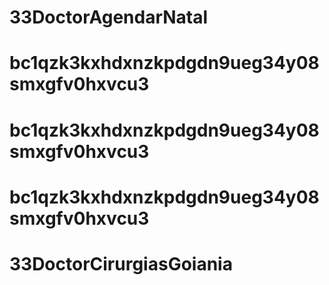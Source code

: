 # 33DoctorAgendarNatal
# bc1qzk3kxhdxnzkpdgdn9ueg34y08smxgfv0hxvcu3
# bc1qzk3kxhdxnzkpdgdn9ueg34y08smxgfv0hxvcu3
# bc1qzk3kxhdxnzkpdgdn9ueg34y08smxgfv0hxvcu3
# 33DoctorCirurgiasGoiania
